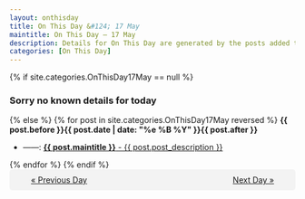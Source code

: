 ```yaml
---
layout: onthisday
title: On This Day &#124; 17 May
maintitle: On This Day — 17 May
description: Details for On This Day are generated by the posts added to the website so the content is subject to changes/updates over time.
categories: [On This Day]
---
```


{% if site.categories.OnThisDay17May == null %}
<h3>Sorry no known details for today</h3>
{% else %}
{% for post in site.categories.OnThisDay17May reversed %}
<strong>{{ post.before }}{{ post.date | date: "%e %B %Y" }}{{ post.after }}</strong>
<ul>
<li> ——: <a class="{{ post.class }}" href="{{ post.url }}"><strong>{{ post.maintitle }}</strong> - {{ post.post_description }}</a></li>
</ul>
{% endfor %}
{% endif %}
<br />
<div style="background-color: #f3f3f3; padding: 10px; border-radius: 5px; text-align: center; display: flex; justify-content: space-evenly;">
<a href="/onthisday/05/05-16">« Previous Day</a>
<span style="visibility:hidden;">[ Visit Leap Year February 29 ]</span>
<a href="/onthisday/05/05-18">Next Day »</a>
</div>

